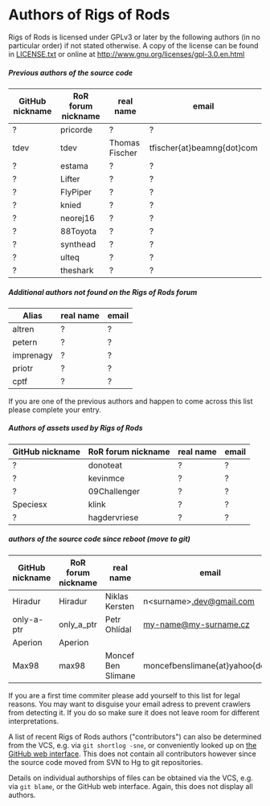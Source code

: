 # Authors of Rigs of Rods
Rigs of Rods is licensed under GPLv3 or later by the following authors (in no particular order) if not stated otherwise. A copy of the license can be found in [LICENSE.txt](LICENSE.txt) or online at http://www.gnu.org/licenses/gpl-3.0.en.html

##### Previous authors of the source code

| GitHub nickname                | RoR forum nickname      | real name              | email                          |
|--------------------------------|-------------------------|------------------------|--------------------------------|
| ?                              | pricorde                | ?                      | ?                              |
| tdev                           | tdev                    | Thomas Fischer         | tfischer{at}beamng{dot}com     | 
| ?                              | estama                  | ?                      | ?                              |
| ?                              | Lifter                  | ?                      | ?                              |
| ?                              | FlyPiper                | ?                      | ?                              |
| ?                              | knied                   | ?                      | ?                              |
| ?                              | neorej16                | ?                      | ?                              |
| ?                              | 88Toyota                | ?                      | ?                              |
| ?                              | synthead                | ?                      | ?                              |
| ?                              | ulteq                   | ?                      | ?                              |
| ?                              | theshark                | ?                      | ?                              |


##### Additional authors not found on the Rigs of Rods forum

| Alias                | real name              | email                          |
|----------------------|------------------------|--------------------------------|
| altren               | ?                      | ?                              |
| petern               | ?                      | ?                              |
| imprenagy            | ?                      | ?                              |
| priotr               | ?                      | ?                              |
| cptf                 | ?                      | ?                              |

If you are one of the previous authors and happen to come across this list please complete your entry.


##### Authors of assets used by Rigs of Rods

| GitHub nickname                | RoR forum nickname      | real name              | email                          |
|--------------------------------|-------------------------|------------------------|--------------------------------|
| ?                              | donoteat                | ?                      | ?                              |
| ?                              | kevinmce                | ?                      | ?                              |
| ?                              | 09Challenger            | ?                      | ?                              |
| Speciesx                       | klink                   | ?                      | ?                              |
| ?                              | hagdervriese            | ?                      | ?                              |

##### authors of the source code since reboot (move to git)
| GitHub nickname                | RoR forum nickname      | real name              | email                          |
|--------------------------------|-------------------------|------------------------|--------------------------------|
| Hiradur                        | Hiradur                 | Niklas Kersten         | n\<surname\>.dev@gmail.com     |
| only-a-ptr                     | only_a_ptr              | Petr Ohlídal           | my-name@my-surname.cz          |
| Aperion                        | Aperion                 | <uncompleted>          | <uncompleted>                 |
| Max98                          | max98                   | Moncef Ben Slimane     | moncefbenslimane{at}yahoo{dot}fr |

If you are a first time commiter please add yourself to this list for legal reasons. You may want to disguise your email adress to prevent crawlers from detecting it. If you do so make sure it does not leave room for different interpretations.

A list of recent Rigs of Rods authors ("contributors") can also be determined from the VCS, e.g. via ```git shortlog -sne```, or conveniently looked up on [the GitHub web interface](https://github.com/RigsOfRods/rigs-of-rods/graphs/contributors). This does not contain all contributors however since the source code moved from SVN to Hg to git repositories.

Details on individual authorships of files can be obtained via the VCS, e.g. via ```git blame```, or the GitHub web interface. Again, this does not display all authors.
